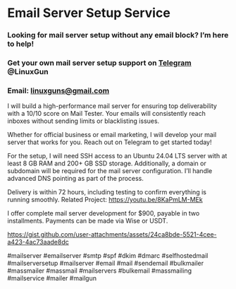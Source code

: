 # Email Server Setup Service
### Looking for mail server setup without any email block? I’m here to help!
### Get your own mail server setup support on [Telegram](https://t.me/LinuxGun​) @LinuxGun
### Email: linuxguns@gmail.com

I will build a high-performance mail server for ensuring top deliverability with a 10/10 score on Mail Tester. Your emails will consistently reach inboxes without sending limits or blacklisting issues.

Whether for official business or email marketing, I will develop your mail server that works for you. Reach out on Telegram to get started today!

For the setup, I will need SSH access to an Ubuntu 24.04 LTS server with at least 8 GB RAM and 200+ GB SSD storage. Additionally, a domain or subdomain will be required for the mail server configuration. I’ll handle advanced DNS pointing as part of the process.

Delivery is within 72 hours, including testing to confirm everything is running smoothly. Related Project: https://youtu.be/8KaPmLM-MEk

I offer complete mail server development for $900, payable in two installments. Payments can be made via Wise or USDT.

https://gist.github.com/user-attachments/assets/24ca8bde-5521-4cee-a423-4ac73aade8dc

#mailserver #emailserver #smtp #spf #dkim #dmarc #selfhostedmail #mailserversetup #mailserver #email #mail #sendemail #bulkmailer #massmailer #massmail #mailservers #bulkemail #massmailing #mailservice #mailer #mailgun
